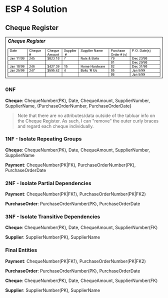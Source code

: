 # ESP 4 Solution

## Cheque Register

![Cheque Register](.\Images\ESP-4-Cheque-Register-View.png)

### 0NF

**Cheque**: ChequeNumber(PK), Date, ChequeAmount, SupplierNumber, SupplierName, {PurchaseOrderNumber, PurchaseOrderDate}

> Note that there are no attributes/data outside of the tabluar info on the Cheque Register. As such, I can "remove" the outer curly braces and regard each cheque individually.


### 1NF - Isolate Repeating Groups

**Cheque**: ChequeNumber(PK), Date, ChequeAmount, SupplierNumber, SupplierName

**Payment**: ChequeNumber(PK|FK), PurchaseOrderNumber(PK), PurchaseOrderDate

### 2NF - Isolate Partial Dependencies

**Payment**: ChequeNumber(PK|FK1), PurchaseOrderNumber(PK|FK2)

**PurchaseOrder**: PurchaseOrderNumber(PK), PurchaseOrderDate

### 3NF - Isolate Transitive Dependencies

**Cheque**: ChequeNumber(PK), Date, ChequeAmount, SupplierNumber(FK)

**Supplier**: SupplierNumber(PK), SupplierName

### Final Entities

**Payment**: ChequeNumber(PK|FK1), PurchaseOrderNumber(PK|FK2)

**PurchaseOrder**: PurchaseOrderNumber(PK), PurchaseOrderDate

**Cheque**: ChequeNumber(PK), Date, ChequeAmount, SupplierNumber(FK)

**Supplier**: SupplierNumber(PK), SupplierName
